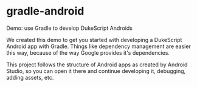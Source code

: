 # gradle-android
Demo: use Gradle to develop DukeScript Androids

We created this demo to get you started with developing a DukeScript Android app with Gradle.
Things like dependency management are easier this way, because of the way Google provides it's dependencies.


This project follows the structure of Android apps as created by Android Studio, so
you can open it there and continue developing it, debugging, adding assets, etc.


